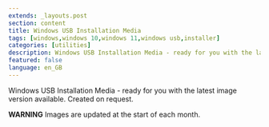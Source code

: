```yaml
---
extends: _layouts.post
section: content
title: Windows USB Installation Media
tags: [windows,windows 10,windows 11,windows usb,installer]
categories: [utilities]
description: Windows USB Installation Media - ready for you with the latest image version available. Created on request.
featured: false
language: en_GB
---
```

<div id='product-component-1647361820983'></div>
<script type="text/javascript">
/*<![CDATA[*/
(function () {
  var scriptURL = 'https://sdks.shopifycdn.com/buy-button/latest/buy-button-storefront.min.js';
  if (window.ShopifyBuy) {
    if (window.ShopifyBuy.UI) {
      ShopifyBuyInit();
    } else {
      loadScript();
    }
  } else {
    loadScript();
  }
  function loadScript() {
    var script = document.createElement('script');
    script.async = true;
    script.src = scriptURL;
    (document.getElementsByTagName('head')[0] || document.getElementsByTagName('body')[0]).appendChild(script);
    script.onload = ShopifyBuyInit;
  }
  function ShopifyBuyInit() {
    var client = ShopifyBuy.buildClient({
      domain: 'italianprogrammer.myshopify.com',
      storefrontAccessToken: '2ab9c6062b1a60e1887585ddf8f15da8',
    });
    ShopifyBuy.UI.onReady(client).then(function (ui) {
      ui.createComponent('product', {
        id: '7081320841412',
        node: document.getElementById('product-component-1647361820983'),
        moneyFormat: '%E2%82%AC%7B%7Bamount_with_comma_separator%7D%7D',
        options: {
  "product": {
    "styles": {
      "product": {
        "@media (min-width: 601px)": {
          "max-width": "calc(25% - 20px)",
          "margin-left": "20px",
          "margin-bottom": "50px"
        }
      },
      "button": {
        ":hover": {
          "background-color": "#c5246b"
        },
        "background-color": "#db2877",
        ":focus": {
          "background-color": "#c5246b"
        },
        "border-radius": "15px"
      }
    },
    "text": {
      "button": "Add to cart"
    }
  },
  "productSet": {
    "styles": {
      "products": {
        "@media (min-width: 601px)": {
          "margin-left": "-20px"
        }
      }
    }
  },
  "modalProduct": {
    "contents": {
      "img": false,
      "imgWithCarousel": true,
      "button": false,
      "buttonWithQuantity": true
    },
    "styles": {
      "product": {
        "@media (min-width: 601px)": {
          "max-width": "100%",
          "margin-left": "0px",
          "margin-bottom": "0px"
        }
      },
      "button": {
        ":hover": {
          "background-color": "#c5246b"
        },
        "background-color": "#db2877",
        ":focus": {
          "background-color": "#c5246b"
        },
        "border-radius": "15px"
      }
    },
    "text": {
      "button": "Add to cart"
    }
  },
  "option": {},
  "cart": {
    "styles": {
      "button": {
        ":hover": {
          "background-color": "#c5246b"
        },
        "background-color": "#db2877",
        ":focus": {
          "background-color": "#c5246b"
        },
        "border-radius": "15px"
      }
    },
    "text": {
      "total": "Subtotal",
      "button": "Checkout"
    }
  },
  "toggle": {
    "styles": {
      "toggle": {
        "background-color": "#db2877",
        ":hover": {
          "background-color": "#c5246b"
        },
        ":focus": {
          "background-color": "#c5246b"
        }
      }
    }
  }
},
      });
    });
  }
})();
/*]]>*/
</script>


Windows USB Installation Media - ready for you with the latest image version available. Created on request.

**WARNING** Images are updated at the start of each month.
